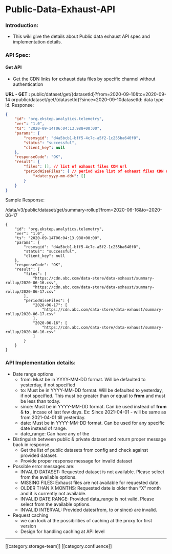 # Public-Data-Exhaust-API

### Introduction:

* This wiki give the details about Public data exhaust API spec and implementation details.

### API Spec:

#### Get API

* Get the CDN links for exhaust data files by specific channel without authentication

**URL - GET :** public/dataset/get/{datasetId}?from=2020-09-10\&to=2020-09-14 orpublic/dataset/get/{datasetId}?since=2020-09-10datasetId: data type id. Response:

```json
{
    "id": "org.ekstep.analytics.telemetry",
    "ver": "1.0",
    "ts": "2020-09-14T06:04:13.988+00:00",
    "params": {
        "resmsgid": "d4a5bcb1-bff5-4c7c-a5f2-1c255ba640f0",
        "status": "successful",
        "client_key": null
    },
    "responseCode": "OK",
    "result": {
        "files": [], // list of exhaust files CDN url 
        "periodWiseFiles": { // period wise list of exhaust files CDN url 
            "<date:yyyy-mm-dd>": []
        }
    }
}
```

Sample Response:

/data/v3/public/dataset/get/summary-rollup?from=2020-06-16\&to=2020-06-17

```
{
    "id": "org.ekstep.analytics.telemetry",
    "ver": "1.0",
    "ts": "2020-09-14T06:04:13.988+00:00",
    "params": {
        "resmsgid": "d4a5bcb1-bff5-4c7c-a5f2-1c255ba640f0",
        "status": "successful",
        "client_key": null
    },
    "responseCode": "OK",
    "result": {
        "files": [
            "https://cdn.abc.com/data-store/data-exhaust/summary-rollup/2020-06-16.csv",
            "https://cdn.abc.com/data-store/data-exhaust/summary-rollup/2020-06-17.csv"
        ],
        "periodWiseFiles": {
            "2020-06-17": [
                "https://cdn.abc.com/data-store/data-exhaust/summary-rollup/2020-06-17.csv"
            ],
            "2020-06-16": [
                "https://cdn.abc.com/data-store/data-exhaust/summary-rollup/2020-06-16.csv"
            ]
        }
    }
}
```

### API Implementation details:

* Date range options
  * from: Must be in YYYY-MM-DD format. Will be defaulted to yesterday, if not specified
  * to: Must be in YYYY-MM-DD format. Will be defaulted to yesterday, if not specified. This must be greater than or equal to **from** and must be less than today.
  * since: Must be in YYYY-MM-DD format. Can be used instead of **from** & **to** , incase of last few days. Ex: Since 2021-04-01 - will be same as from 2021-04-01 till yesterday.
  * date: Must be in YYYY-MM-DD format. Can be used for any specific date instead of range.
  * date\_range: Can have any of the
* Distinguish between public & private dataset and return proper message back in response.
  * Get the list of public datasets from config and check against provided dataset.
  * Provide proper response message for invalid dataset
* Possible error messages are:
  * INVALID DATASET: Requested dataset is not available. Please select from the available options.
  * MISSING FILES: Exhaust files are not available for requested date.
  * OLDER THAN X MONTHS: Requested date is older than “X“ month and it is currently not available.
  * INVALID DATE RANGE: Provided data\_range is not valid. Please select from the available options.
  * INVALID INTERVAL: Provided dates(from, to or since) are invalid.
* Request caching&#x20;
  * we can look at the possibilities of caching at the proxy for first version
  * Design for handling caching at API level&#x20;

***

\[\[category.storage-team]] \[\[category.confluence]]
